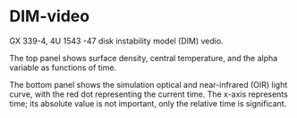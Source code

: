 # DIM-video
GX 339-4, 4U 1543 -47 disk instability model (DIM) vedio.

The top panel shows surface density, central temperature, and the alpha variable as functions of time.

The bottom panel shows the simulation optical and near-infrared (OIR) light curve, with the red dot representing the current time. The x-axis represents time; its absolute value is not important, only the relative time is significant.
